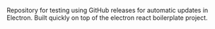 Repository for testing using GitHub releases for automatic updates in Electron. Built quickly on top of the electron react boilerplate project.
